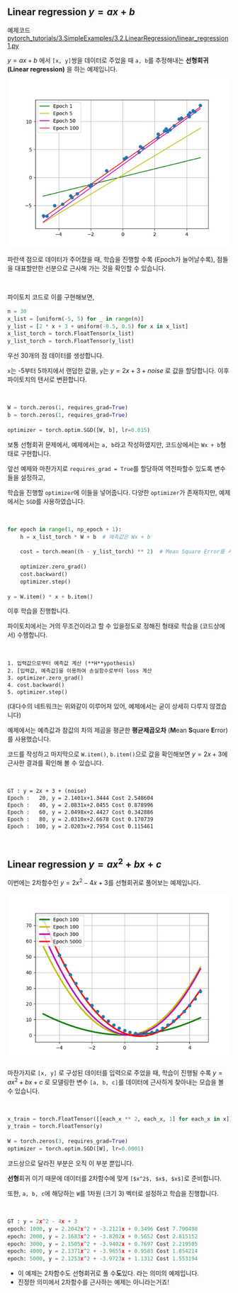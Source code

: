 
<br>

## Linear regression $y = ax + b$

예제코드 [pytorch_tutorials/3.SimpleExamples/3.2.LinearRegression/linear_regression1.py](https://github.com/wooni-github/pytorch_tutorials/blob/main/3.SimpleExamples/3.2.LinearRegression/linear_regression1.py)

$y = ax + b$ 에서 `[x, y]`쌍을 데이터로 주었을 때 `a, b`를 추정해내는 **선형회귀 (Linear regression)** 을 하는 예제입니다.

![linear_regression1_image](linear_regression1.png)

파란색 점으로 데이터가 주어졌을 때, 학습을 진행할 수록 (Epoch가 늘어날수록), 점들을 대표할만한 선분으로 근사해 가는 것을 확인할 수 있습니다.

<br>

파이토치 코드로 이를 구현해보면, 

```python
n = 30
x_list = [uniform(-5, 5) for _ in range(n)]
y_list = [2 * x + 3 + uniform(-0.5, 0.5) for x in x_list]
x_list_torch = torch.FloatTensor(x_list)
y_list_torch = torch.FloatTensor(y_list)
```

우선 30개의 점 데이터를 생성합니다. 

`x`는 -5부터 5까지에서 랜덤한 값을,
`y`는 $y = 2x + 3 + noise$ 로 값을 할당합니다. 이후 파이토치의 텐서로 변환합니다.


<br>

```python
W = torch.zeros(1, requires_grad=True)
b = torch.zeros(1, requires_grad=True)

optimizer = torch.optim.SGD([W, b], lr=0.015)
```

보통 선형회귀 문제에서, 예제에서는 `a, b`라고 작성하였지만, 코드상에서는 `Wx + b`형태로 구현합니다.

앞선 예제와 마찬가지로 `requires_grad = True`를 할당하여 역전파할수 있도록 변수들을 설정하고,

학습을 진행할 `optimizer`에 이들을 넣어줍니다. 다양한 `optimizer`가 존재하지만, 예제에서는 `SGD`를 사용하였습니다. 


<br>

```python
for epoch in range(1, np_epoch + 1):
    h = x_list_torch * W + b  # 예측값은 Wx + b

    cost = torch.mean((h - y_list_torch) ** 2)  # Mean Square Error를 사용

    optimizer.zero_grad()
    cost.backward()
    optimizer.step()
    
y = W.item() * x + b.item()
```

이후 학습을 진행합니다. 

파이토치에서는 거의 무조건이라고 할 수 있을정도로 정해진 형태로 학습을 (코드상에서) 수행합니다.

<br>

```
1. 입력값으로부터 예측값 계산 (**H**ypothesis)
2. [입력값, 예측값]을 이용하여 손실함수로부터 loss 계산
3. optimizer.zero_grad()
4. cost.backward()
5. optimizer.step()
```
(대다수의 네트워크는 위와같이 이루어져 있어, 예제에서는 굳이 상세히 다루지 않겠습니다)

예제에서는 예측값과 참값의 차의 제곱을 평균한 **평균제곱오차** (**M**ean **S**quare **E**rror)를 사용했습니다.
 
코드를 작성하고 마지막으로 `W.item()`, `b.item()`으로 값을 확인해보면 $y = 2x + 3$에 근사한 결과를 확인해 볼 수 있습니다.

<br>

```
GT : y = 2x + 3 + (noise)
Epoch :   20, y = 2.1401x+1.3444 Cost 2.548604
Epoch :   40, y = 2.0831x+2.0455 Cost 0.878996
Epoch :   60, y = 2.0498x+2.4427 Cost 0.342886
Epoch :   80, y = 2.0310x+2.6678 Cost 0.170739
Epoch :  100, y = 2.0203x+2.7954 Cost 0.115461
```

<br>

## Linear regression $y = ax^2 + bx + c$

이번에는 2차함수인 $y = 2x^2 - 4x + 3$를 선형회귀로 풀어보는 예제입니다.

![linear_regression2_image](linear_regression2.png)

마찬가지로 `[x, y]` 로 구성된 데이터를 입력으로 주었을 때, 학습이 진행될 수록 $y = ax^2 + bx + c$ 로 모델링한 변수 `[a, b, c]`를 데이터에 근사하게 찾아내는 모습을 볼 수 있습니다.

<br>

```python
x_train = torch.FloatTensor([[each_x ** 2, each_x, 1] for each_x in x])
y_train = torch.FloatTensor(y)

W = torch.zeros(3, requires_grad=True)
optimizer = torch.optim.SGD([W], lr=0.0001)
```

코드상으로 달라진 부분은 오직 이 부분 뿐입니다.

**선형**회귀 이기 때문에 데이터를 2차함수에 맞게 `[$x^2$, $x$, $x$]`로 준비합니다.

또한, `a, b, c`에 해당하는 `W`를 1차원 (크기 3) 벡터로 설정하고 학습을 진행합니다.

<br>

```python
GT : y = 2x^2 - 4x + 3
epoch: 1000, y = 2.2042x^2 + -3.2121x + 0.3496 Cost 7.790498
epoch: 2000, y = 2.1683x^2 + -3.8202x + 0.5652 Cost 2.815152
epoch: 3000, y = 2.1505x^2 + -3.9402x + 0.7697 Cost 2.219505
epoch: 4000, y = 2.1371x^2 + -3.9655x + 0.9583 Cost 1.854214
epoch: 5000, y = 2.1253x^2 + -3.9723x + 1.1312 Cost 1.553194
```

* 이 예제는 2차함수도 선형회귀로 풀 수**도**있다. 라는 의미의 예제입니다.
* 진정한 의미에서 2차함수를 근사하는 예제는 아니라는거죠!
